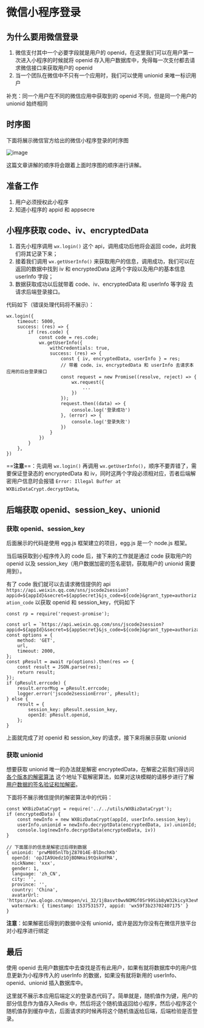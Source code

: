 # 微信小程序登录
## 为什么要用微信登录
1. 微信支付其中一个必要字段就是用户的 openid，在这里我们可以在用户第一次进入小程序的时候就将 openid 存入用户数据库中，免得每一次支付都去请求微信接口来获取用户的 openid
2. 当一个团队在微信中不只有一个应用时，我们可以使用 unionid 来唯一标识用户

补充：同一个用户在不同的微信应用中获取到的 openid 不同，但是同一个用户的 unionid 始终相同
## 时序图

下面将展示微信官方给出的微信小程序登录的时序图

![image](https://developers.weixin.qq.com/miniprogram/dev/image/api-login.jpg?t=18083022)

这篇文章讲解的顺序将会跟着上面时序图的顺序进行讲解。

## 准备工作
1. 用户必须授权此小程序
2. 知道小程序的 appid 和 appsecre

## 小程序获取 code、iv、encryptedData
1. 首先小程序调用 `wx.login()` 这个 api，调用成功后他将会返回 code，此时我们将其记录下来；
2. 接着我们调用 `wx.getUserInfo()` 来获取用户的信息，调用成功，我们可以在返回的数据中找到 iv 和 encryptedData 这两个字段以及用户的基本信息 userInfo 字段；
3. 数据获取成功以后就带着 code、iv、encryptedData 和 userInfo 等字段 去请求后端登录接口。

代码如下（错误处理代码将不展示）：
```
wx.login({
    timeout: 5000,
    success: (res) => {
        if (res.code) {
            const code = res.code;
            wx.getUserInfo({
                withCredentials: true,
                success: (res) => {
                    const { iv, encryptedData, userInfo } = res;
                    // 带着 code、iv、encryptedData 和 userInfo 去请求本应用的后台登录接口
                    const request = new Promise((resolve, reject) => {
                        wx.request({
                            ...
                        })
                    });
                    request.then((data) => {
                        console.log('登录成功')
                    }, (error) => {
                        console.log('登录失败')
                    })
                }
            })
        }
    },
})
```
==**注意**==：先调用 `wx.login()` 再调用 `wx.getUserInfo()`，顺序不要弄错了，需要保证登录态的 encryptedData 和 iv，同时这两个字段必须相对应，否者后端解密用户信息时会报错 `Error: Illegal Buffer at WXBizDataCrypt.decryptData`。
## 后端获取 openid、session_key、unionid
### 获取 openid、session_key
后面展示的代码是使用 egg.js 框架建立的项目，egg.js 是一个 node.js 框架。

当后端获取到小程序传入的 code 后，接下来的工作就是通过 code 获取用户的 openid 以及 session_key（用户数据加密的签名密钥，获取用户的 unionid 需要用到）。

有了 code 我们就可以去请求微信提供的 api `https://api.weixin.qq.com/sns/jscode2session?appid=${appId}&secret=${appSecret}&js_code=${code}&grant_type=authorization_code` 以获取 openid 和 session_key，代码如下
```
const rp = require('request-promise');

const url = `https://api.weixin.qq.com/sns/jscode2session?appid=${appId}&secret=${appSecret}&js_code=${code}&grant_type=authorization_code`;
const options = {
    method: 'GET',
    url,
    timeout: 2000,
};
const pResult = await rp(options).then(res => {
    const result = JSON.parse(res);
    return result;
});
if (pResult.errcode) {
    result.errorMsg = pResult.errcode;
    logger.error('jscode2sessionError', pResult);
} else {
    result = {
        session_key: pResult.session_key,
        openId: pResult.openid,
    };
}
```
上面就完成了对 openid 和 session_key 的请求，接下来将展示获取 unionid

### 获取 unionid
想要获取 unionid 唯一的办法就是解密 encryptedData，在解密之前我们得访问 [各个版本的解密算法](https://developers.weixin.qq.com/miniprogram/dev/demo/aes-sample.zip) 这个地址下载解密算法，如果对这块模糊的请移步进行了解[用户数据的签名验证和加解密](https://developers.weixin.qq.com/miniprogram/dev/api/signature.html#wxchecksessionobject)。

下面将不展示微信提供的解密算法中的代码：
```
const WXBizDataCrypt = require('../../utils/WXBizDataCrypt');
if (encryptedData) {
    const newInfo = new WXBizDataCrypt(appId, userInfo.session_key);
    userInfo.unionid = newInfo.decryptData(encryptedData, iv).unionId;
    console.log(newInfo.decryptData(encryptedData, iv))
}

// 下面展示的信息是解密过后得到数据
{ unionid: 'prwM805nlTbjZ87014E-BlDnchKb'
  openId: 'opJIA9Uedz1OjBDNHai9tQskUFMA',
  nickName: 'xxx',
  gender: 1,
  language: 'zh_CN',
  city: '',
  province: '',
  country: 'China',
  avatarUrl: 'https://wx.qlogo.cn/mmopen/vi_32/1jBasvt0wvNOMGf0Sr99Sib8yW32kicyX3evMgBbwFTGSTMOxB53D4ZPicGrusWOhJNySTa12bvnREXkfH7emwFPQ/132',
  watermark: { timestamp: 1537531577, appid: 'wx59f3b23702407175' }
}
```
**注意**：如果解密后得到的数据中没有 unionid，或许是因为你没有在微信开放平台对小程序进行绑定

## 最后
使用 openid 去用户数据库中去查找是否有此用户，如果有就将数据库中的用户信息更新为小程序传入的 userInfo 的数据，如果没有就将新用的 userInfo、openid、unionid 插入数据库中。

这里就不展示本应用后端定义的登录态代码了。简单就是，随机值作为键，用户的部分信息作为值存入Redis 中，然后将这个随机值返回给小程序，然后小程序这个随机值存到缓存中去，后面请求的时候再将这个随机值返给后端，后端检验是否登录。
